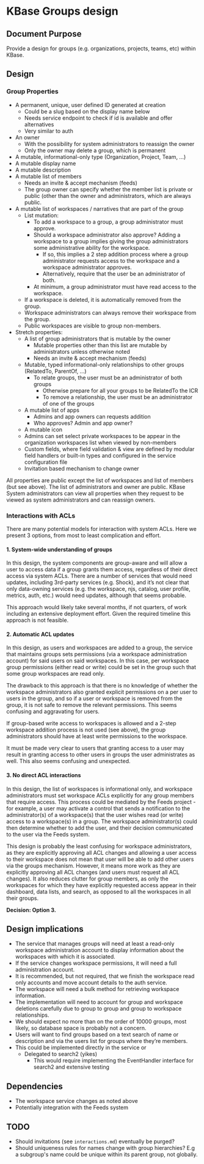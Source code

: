 # KBase Groups design

## Document Purpose

Provide a design for groups (e.g. organizations, projects, teams, etc) within KBase.

## Design

### Group Properties

  * A permanent, unique, user defined ID generated at creation
    * Could be a slug based on the display name below
    * Needs service endpoint to check if id is available and offer alternatives
    * Very similar to auth
  * An owner
    * With the possibility for system administrators to reassign the owner
    * Only the owner may delete a group, which is permanent
  * A mutable, informational-only type (Organization, Project, Team, ...)
  * A mutable display name
  * A mutable description
  * A mutable list of members
    * Needs an invite & accept mechanism (feeds)
    * The group owner can specify whether the member list is private or public (other
      than the owner and administrators, which are always public.
  * A mutable list of workspaces / narratives that are part of the group
    * List mutation:
      * To add a workspace to a group, a group administrator must approve. 
      * Should a workspace administrator also approve? Adding a workspace to a group
        implies giving the group administrators some administrative ability for the
        workspace.
        * If so, this implies a 2 step addition process where a group administrator
          requests access to the workspace and a workspace administrator approves.
        * Alternatively, require that the user be an administrator of both.
      * At minimum, a group administrator must have read access to the workspace.
    * If a workspace is deleted, it is automatically removed from the group.
    * Workspace administrators can always remove their workspace from the group.
    * Public workspaces are visible to group non-members.
  * Stretch properties:
    * A list of group administrators that is mutable by the owner
      * Mutable properties other than this list are mutable by administrators unless
        otherwise noted
      * Needs an invite & accept mechanism (feeds)
    * Mutable, typed informational-only relationships to other groups (RelatedTo,
      ParentOf, ...)
      * To relate groups, the user must be an administrator of both groups
        * Otherwise prepare for all your groups to be RelatedTo the ICR
        * To remove a relationship, the user must be an administrator of one of
          the groups
    * A mutable list of apps
      * Admins and app owners can requests addition
      * Who approves? Admin and app owner?
    * A mutable icon
    * Admins can set select private workspaces to be appear in the organization
      workspaces list when viewed by non-members
    * Custom fields, where field validation & view are defined by modular field
      handlers or built-in types and configured in the service configuration file
    * Invitation based mechanism to change owner

All properties are public except the list of workspaces and list of members (but see above).
The list of administrators and owner are public. KBase System administrators can view all
properties when they request to be viewed as system administrators and can reassign owners.

### Interactions with ACLs
There are many potential models for interaction with system ACLs. Here we present 3 options,
from most to least complication and effort.

#### 1. System-wide understanding of groups
In this design, the system components are group-aware and will allow a user to access data if
a group grants them access, regardless of their direct access via system ACLs. There are a
number of services that would need updates, including 3rd-party services (e.g. Shock),
and it’s not clear that only data-owning services (e.g. the workspace, njs, catalog,
user profile, metrics, auth, etc.) would need updates, although that seems probable. 

This approach would likely take several months, if not quarters, of work including an
extensive deployment effort. Given the required timeline this approach is not feasible.

#### 2. Automatic ACL updates
In this design, as users and workspaces are added to a group, the service that maintains groups
sets permissions (via a workspace administration account) for said users on said workspaces.
In this case, per workspace group permissions (either read or write) could be set in the group
such that some group workspaces are read only.

The drawback to this approach is that there is no knowledge of whether the workspace
administrators also granted explicit permissions on a per user to users in the group, and so
if a user or workspace is removed from the group, it is not safe to remove the
relevant permissions. This seems confusing and aggravating for users.

If group-based write access to workspaces is allowed and a 2-step workspace addition process is
not used (see above), the group administrators should have at least write permissions to
the workspace.

It must be made very clear to users that granting access to a user may result in granting access
to other users in groups the user administrates as well. This also seems confusing and unexpected.

#### 3. No direct ACL interactions
In this design, the list of workspaces is informational only, and workspace administrators must
set workspace ACLs explicitly for any group members that require access. This process could be
mediated by the Feeds project - for example, a user may activate a control that sends a
notification to the administrator(s) of a workspace(s) that the user wishes read (or write)
access to a workspace(s) in a group. The workspace administrator(s) could then determine whether
to add the user, and their decision communicated to the user via the Feeds system.

This design is probably the least confusing for workspace administrators, as they are explicitly
approving all ACL changes and allowing a user access to their workspace does not mean that user
will be able to add other users via the groups mechanism. However, it means more work as they
are explicitly approving all ACL changes (and users must request all ACL changes). It also
reduces clutter for group members, as only the workspaces for which they have explicitly
requested access appear in their dashboard, data lists, and search, as opposed to all the
workspaces in all their groups.

**Decision: Option 3.**

## Design implications

* The service that manages groups will need at least a read-only workspace administration
  account to display information about the workspaces with which it is associated.
* If the service changes workspace permissions, it will need a full administration account.
* It is recommended, but not required, that we finish the workspace read only accounts and
  move account details to the auth service.
* The workspace will need a bulk method for retrieving workspace information.
* The implementation will need to account for group and workspace deletions carefully due to
  group to group and group to workspace relationships.
* We should expect no more than on the order of 10000 groups, most likely, so database space
  is probably not a concern.
* Users will want to find groups based on a text search of name or description and via the
  users list for groups where they’re members. 
* This could be implemented directly in the service or
  * Delegated to search2 (yikes)
    * This would require implementing the EventHandler interface for search2 and extensive testing

## Dependencies
* The workspace service changes as noted above
* Potentially integration with the Feeds system

## TODO

* Should invitations (see `interactions.md`) eventually be purged?
* Should uniqueness rules for names change with group hierarchies? E.g a subgroup's name could
  be unique within its parent group, not globally.

